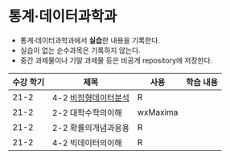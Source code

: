 # 통계·데이터과학과
* 통계·데이터과학과에서 **실습**한 내용을 기록한다.
* 실습이 없는 순수과목은 기록하지 않는다.
* 중간 과제물이나 기말 과제물 등은 비공개 repository에 저장한다.

|수강 학기|제목|사용|학습 내용|
|---|---|---|---|
|21-2|4-2 [비정형데이터분석](https://github.com/hwahyeon/KNOU_Statistics/tree/main/%EB%B9%84%EC%A0%95%ED%98%95%EB%8D%B0%EC%9D%B4%ED%84%B0%EB%B6%84%EC%84%9D)|R||
|21-2|2-2 대학수학의이해|wxMaxima||
|21-2|2-2 확률의개념과응용|R||
|21-2|4-2 빅데이터의이해|R||
